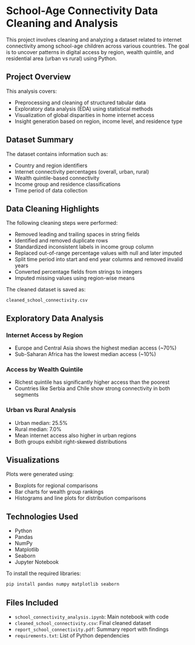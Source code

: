 # School-Age Connectivity Data Cleaning and Analysis

This project involves cleaning and analyzing a dataset related to internet connectivity among school-age children across various countries. The goal is to uncover patterns in digital access by region, wealth quintile, and residential area (urban vs rural) using Python.

## Project Overview

This analysis covers:

- Preprocessing and cleaning of structured tabular data
- Exploratory data analysis (EDA) using statistical methods
- Visualization of global disparities in home internet access
- Insight generation based on region, income level, and residence type

## Dataset Summary

The dataset contains information such as:

- Country and region identifiers
- Internet connectivity percentages (overall, urban, rural)
- Wealth quintile-based connectivity
- Income group and residence classifications
- Time period of data collection

## Data Cleaning Highlights

The following cleaning steps were performed:

- Removed leading and trailing spaces in string fields
- Identified and removed duplicate rows
- Standardized inconsistent labels in income group column
- Replaced out-of-range percentage values with null and later imputed
- Split time period into start and end year columns and removed invalid years
- Converted percentage fields from strings to integers
- Imputed missing values using region-wise means

The cleaned dataset is saved as:
```
cleaned_school_connectivity.csv
```

## Exploratory Data Analysis

### Internet Access by Region
- Europe and Central Asia shows the highest median access (~70%)
- Sub-Saharan Africa has the lowest median access (~10%)

### Access by Wealth Quintile
- Richest quintile has significantly higher access than the poorest
- Countries like Serbia and Chile show strong connectivity in both segments

### Urban vs Rural Analysis
- Urban median: 25.5%
- Rural median: 7.0%
- Mean internet access also higher in urban regions
- Both groups exhibit right-skewed distributions

## Visualizations

Plots were generated using:
- Boxplots for regional comparisons
- Bar charts for wealth group rankings
- Histograms and line plots for distribution comparisons

## Technologies Used

- Python
- Pandas
- NumPy
- Matplotlib
- Seaborn
- Jupyter Notebook

To install the required libraries:

```bash
pip install pandas numpy matplotlib seaborn
```

## Files Included

- `school_connectivity_analysis.ipynb`: Main notebook with code
- `cleaned_school_connectivity.csv`: Final cleaned dataset
- `report_school_connectivity.pdf`: Summary report with findings
- `requirements.txt`: List of Python dependencies 